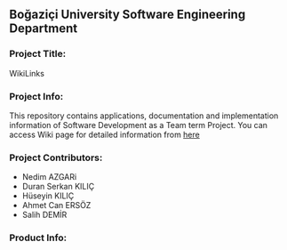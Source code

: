 ## **Boğaziçi University Software Engineering Department** 

### Project Title: 
  WikiLinks

### Project Info:
  This repository contains applications, documentation and implementation information of Software Development as a Team term Project. You can access Wiki page for detailed information from [here](https://github.com/SWE-574-Spring-2018/Spring2018-SWE574/wiki)

### Project Contributors:
+ Nedim AZGARi
+ Duran Serkan KILIÇ
+ Hüseyin KILIÇ
+ Ahmet Can ERSÖZ
+ Salih DEMİR

### Product Info:


